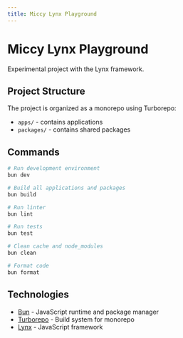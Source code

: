 ```yaml
---
title: Miccy Lynx Playground
---
```


# Miccy Lynx Playground

Experimental project with the Lynx framework.

## Project Structure

The project is organized as a monorepo using Turborepo:

- `apps/` - contains applications
- `packages/` - contains shared packages

## Commands

```bash
# Run development environment
bun dev

# Build all applications and packages
bun build

# Run linter
bun lint

# Run tests
bun test

# Clean cache and node_modules
bun clean

# Format code
bun format
```

## Technologies

- [Bun](https://bun.sh/) - JavaScript runtime and package manager
- [Turborepo](https://turbo.build/) - Build system for monorepo
- [Lynx](https://lynxjs.io/) - JavaScript framework
